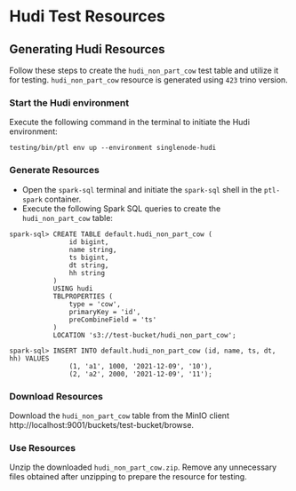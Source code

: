 <!--
* Licensed to the Apache Software Foundation (ASF) under one
* or more contributor license agreements.  See the NOTICE file
* distributed with this work for additional information
* regarding copyright ownership.  The ASF licenses this file
* to you under the Apache License, Version 2.0 (the
* "License"); you may not use this file except in compliance
* with the License.  You may obtain a copy of the License at
*
*      http://www.apache.org/licenses/LICENSE-2.0
*
* Unless required by applicable law or agreed to in writing, software
* distributed under the License is distributed on an "AS IS" BASIS,
* WITHOUT WARRANTIES OR CONDITIONS OF ANY KIND, either express or implied.
* See the License for the specific language governing permissions and
-->

# Hudi Test Resources

## Generating Hudi Resources

Follow these steps to create the `hudi_non_part_cow` test table and utilize it for testing. `hudi_non_part_cow` resource is generated using `423` trino version.

### Start the Hudi environment

Execute the following command in the terminal to initiate the Hudi environment:

```shell
testing/bin/ptl env up --environment singlenode-hudi
```

### Generate Resources

* Open the `spark-sql` terminal and initiate the `spark-sql` shell in the `ptl-spark` container.
* Execute the following Spark SQL queries to create the `hudi_non_part_cow` table:

```
spark-sql> CREATE TABLE default.hudi_non_part_cow (
               id bigint,
               name string,
               ts bigint,
               dt string,
               hh string
           )
           USING hudi
           TBLPROPERTIES (
               type = 'cow',
               primaryKey = 'id',
               preCombineField = 'ts'
           )
           LOCATION 's3://test-bucket/hudi_non_part_cow';

spark-sql> INSERT INTO default.hudi_non_part_cow (id, name, ts, dt, hh) VALUES 
               (1, 'a1', 1000, '2021-12-09', '10'), 
               (2, 'a2', 2000, '2021-12-09', '11');
```

### Download Resources

Download the `hudi_non_part_cow` table from the MinIO client http://localhost:9001/buckets/test-bucket/browse.

### Use Resources

Unzip the downloaded `hudi_non_part_cow.zip`. Remove any unnecessary files obtained after unzipping to prepare the resource for testing.
